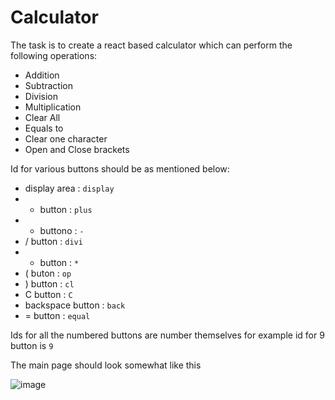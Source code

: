 
# Calculator
The task is to create a react based calculator which can perform the following operations:
-  Addition
-  Subtraction
-  Division
-  Multiplication
-  Clear All
-  Equals to
-  Clear one character
-  Open and Close brackets


Id for various buttons should be as mentioned below:

- display area : `display`
- + button : `plus`
- - buttono : `-`
- / button : `divi`
- * button : `*`
- ( buton : `op`
- ) button : `cl`
- C button : `C`
- backspace button : `back`
- = button : `equal`

Ids for all the numbered buttons are number themselves for example id for 9 button is `9`


The main page should look somewhat like this

![image](https://user-images.githubusercontent.com/78348500/217783954-23fc8fca-8183-4d50-920e-273a273dd861.png)





